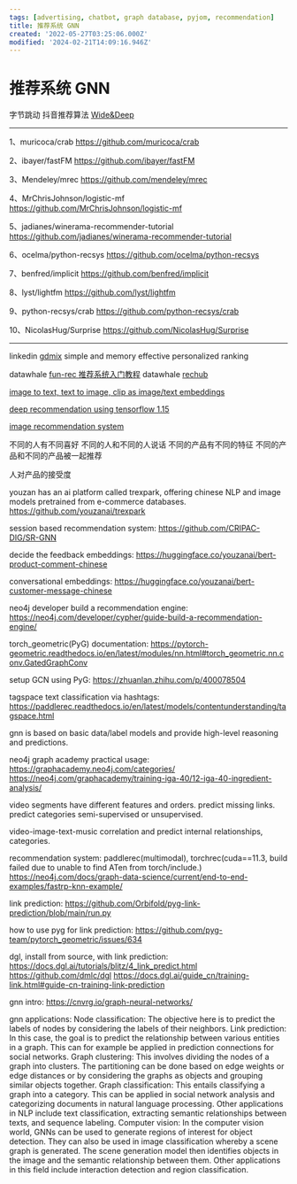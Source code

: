 ```yaml
---
tags: [advertising, chatbot, graph database, pyjom, recommendation]
title: 推荐系统 GNN
created: '2022-05-27T03:25:06.000Z'
modified: '2024-02-21T14:09:16.946Z'
---
```


# 推荐系统 GNN

字节跳动 抖音推荐算法 [Wide&Deep](https://pytorch-widedeep.readthedocs.io/en/latest/index.html)

---

1、muricoca/crab
https://github.com/muricoca/crab

2、ibayer/fastFM
https://github.com/ibayer/fastFM

3、Mendeley/mrec
https://github.com/mendeley/mrec

4、MrChrisJohnson/logistic-mf
https://github.com/MrChrisJohnson/logistic-mf

5、jadianes/winerama-recommender-tutorial
https://github.com/jadianes/winerama-recommender-tutorial

6、ocelma/python-recsys
https://github.com/ocelma/python-recsys

7、benfred/implicit
https://github.com/benfred/implicit

8、lyst/lightfm
https://github.com/lyst/lightfm

9、python-recsys/crab
https://github.com/python-recsys/crab

10、NicolasHug/Surprise
https://github.com/NicolasHug/Surprise

----

linkedin [gdmix](https://github.com/linkedin/gdmix) simple and memory effective personalized ranking

datawhale [fun-rec 推荐系统入门教程](https://github.com/datawhalechina/fun-rec)
datawhale [rechub](https://github.com/datawhalechina/torch-rechub)

[image to text, text to image, clip as image/text embeddings](https://github.com/jina-ai/clip-as-service)

[deep recommendation using tensorflow 1.15](https://awesomeopensource.com/project/alibaba/DeepRec)

[image recommendation system](https://medium.com/analytics-vidhya/how-create-image-recomendation-system-3dcc5edf1597)

不同的人有不同喜好
不同的人和不同的人说话
不同的产品有不同的特征
不同的产品和不同的产品被一起推荐

人对产品的接受度

youzan has an ai platform called trexpark, offering chinese NLP and image models pretrained from e-commerce databases.
https://github.com/youzanai/trexpark

session based recommendation system:
https://github.com/CRIPAC-DIG/SR-GNN

decide the feedback embeddings:
https://huggingface.co/youzanai/bert-product-comment-chinese

conversational embeddings:
https://huggingface.co/youzanai/bert-customer-message-chinese

neo4j developer build a recommendation engine:
https://neo4j.com/developer/cypher/guide-build-a-recommendation-engine/

torch_geometric(PyG) documentation:
https://pytorch-geometric.readthedocs.io/en/latest/modules/nn.html#torch_geometric.nn.conv.GatedGraphConv

setup GCN using PyG:
https://zhuanlan.zhihu.com/p/400078504

tagspace text classification via hashtags:
https://paddlerec.readthedocs.io/en/latest/models/contentunderstanding/tagspace.html

gnn is based on basic data/label models and provide high-level reasoning and predictions.

neo4j graph academy practical usage:
https://graphacademy.neo4j.com/categories/
https://neo4j.com/graphacademy/training-iga-40/12-iga-40-ingredient-analysis/

video segments have different features and orders. predict missing links. predict categories semi-supervised or unsupervised.

video-image-text-music correlation and predict internal relationships, categories.

recommendation system:
paddlerec(multimodal), torchrec(cuda==11.3, build failed due to unable to find ATen from torch/include.)
https://neo4j.com/docs/graph-data-science/current/end-to-end-examples/fastrp-knn-example/

link prediction:
https://github.com/Orbifold/pyg-link-prediction/blob/main/run.py

how to use pyg for link prediction:
https://github.com/pyg-team/pytorch_geometric/issues/634

dgl, install from source, with link prediction:
https://docs.dgl.ai/tutorials/blitz/4_link_predict.html
https://github.com/dmlc/dgl
https://docs.dgl.ai/guide_cn/training-link.html#guide-cn-training-link-prediction

gnn intro:
https://cnvrg.io/graph-neural-networks/

gnn applications:
    Node classification: The objective here is to predict the labels of nodes by considering the labels of their neighbors. 
    Link prediction: In this case, the goal is to predict the relationship between various entities in a graph. This can for example be applied in prediction connections for social networks. 
    Graph clustering: This involves dividing the nodes of a graph into clusters. The partitioning can be done based on edge weights or edge distances or by considering the graphs as objects and grouping similar objects together. 
    Graph classification: This entails classifying a graph into a category. This can be applied in social network analysis and categorizing documents in natural language processing. Other applications in NLP include text classification, extracting semantic relationships between texts, and sequence labeling. 
    Computer vision: In the computer vision world, GNNs can be used to generate regions of interest for object detection. They can also be used in image classification whereby a scene graph is generated. The scene generation model then identifies objects in the image and the semantic relationship between them. Other applications in this field include interaction detection and region classification.
